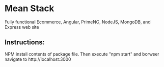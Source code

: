 # Mean Stack

Fully functional Ecommerce, Angular, PrimeNG, NodeJS, MongoDB, and Express web site

## Instructions:

NPM install contents of package file. Then execute "npm start" and borwser navigate to http://localhost:3000
